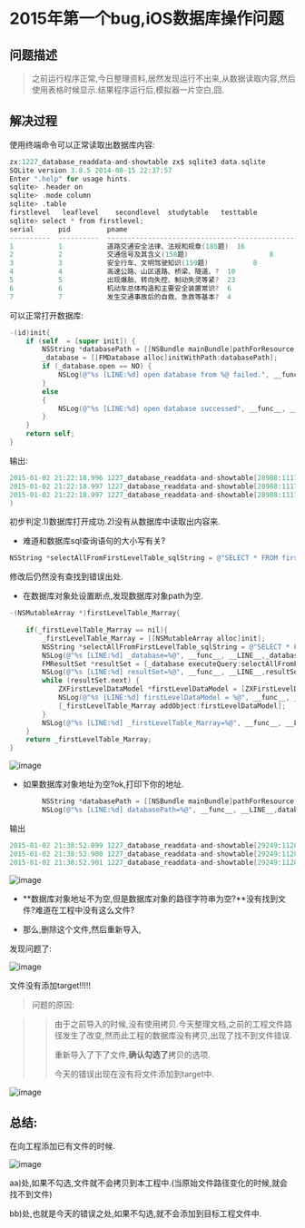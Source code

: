 # 2015年第一个bug,iOS数据库操作问题

## 问题描述


> 之前运行程序正常,今日整理资料,居然发现运行不出来,从数据读取内容,然后使用表格时候显示.结果程序运行后,模拟器一片空白,囧.

## 解决过程

使用终端命令可以正常读取出数据库内容:


```objectivec
zx:1227_database_readdata-and-showtable zx$ sqlite3 data.sqlite
SQLite version 3.8.5 2014-08-15 22:37:57
Enter ".help" for usage hints.
sqlite> .header on
sqlite> .mode column
sqlite> .table
firstlevel   leaflevel    secondlevel  studytable   testtable  
sqlite> select * from firstlevel;
serial      pid         pname                                               pcount    
----------  ----------  --------------------------------------------------  ----------
1           1           道路交通安全法律、法规和规章(185题)  16        
2           2           交通信号及其含义(158题)                    8         
3           3           安全行车、文明驾驶知识(159题)           8         
4           4           高速公路、山区道路、桥梁、隧道、?  10        
5           5           出现爆胎、转向失控、制动失灵等紧?  23        
6           6           机动车总体构造和主要安全装置常识?  6         
7           7           发生交通事故后的自救、急救等基本?  4
```

可以正常打开数据库:

```objectivec
-(id)init{
    if (self  = [super init]) {
        NSString *databasePath = [[NSBundle mainBundle]pathForResource:@"data" ofType:@"sqlite"];
        _database = [[FMDatabase alloc]initWithPath:databasePath];
        if (_database.open == NO) {
            NSLog(@"%s [LINE:%d] open database from %@ failed.", __func__, __LINE__,databasePath);
        }
        else
        {
            NSLog(@"%s [LINE:%d] open database successed", __func__, __LINE__);
        }
    }
    return self;
}
```
输出:

```objectivec
2015-01-02 21:22:18.996 1227_database_readdata-and-showtable[28988:1117979] -[ZXDatabase init] [LINE:52] open database successed
2015-01-02 21:22:18.997 1227_database_readdata-and-showtable[28988:1117979] -[ZXDatabase firstLevelTable_Marray] [LINE:69] resultSet=(null)
2015-01-02 21:22:18.997 1227_database_readdata-and-showtable[28988:1117979] -[ZXDatabase firstLevelTable_Marray] [LINE:75] _firstLevelTable_Marray=(
)
```

初步判定.1)数据库打开成功.2)没有从数据库中读取出内容来.


-  难道和数据库sql查询语句的大小写有关?

```objectivec
NSString *selectAllFromFirstLevelTable_sqlString = @"SELECT * FROM firstlevel";
```
修改后仍然没有查找到错误出处.

- 在数据库对象处设置断点,发现数据库对象path为空.

```objectivec
-(NSMutableArray *)firstLevelTable_Marray{
    
    if(_firstLevelTable_Marray == nil){
        _firstLevelTable_Marray = [[NSMutableArray alloc]init];
        NSString *selectAllFromFirstLevelTable_sqlString = @"SELECT * FROM firstlevel";
        NSLog(@"%s [LINE:%d] _database=%@", __func__, __LINE__,_database);
        FMResultSet *resultSet = [_database executeQuery:selectAllFromFirstLevelTable_sqlString];
        NSLog(@"%s [LINE:%d] resultSet=%@", __func__, __LINE__,resultSet);
        while (resultSet.next) {
            ZXFirstLevelDataModel *firstLevelDataModel = [ZXFirstLevelDataModel modelWithOneRow:resultSet];
            NSLog(@"%s [LINE:%d] firstLevelDataModel = %@", __func__, __LINE__,firstLevelDataModel);
            [_firstLevelTable_Marray addObject:firstLevelDataModel];
        }
        NSLog(@"%s [LINE:%d] _firstLevelTable_Marray=%@", __func__, __LINE__,_firstLevelTable_Marray);
    }
    return _firstLevelTable_Marray;
}
```

![image](https://raw.githubusercontent.com/urmyfaith/roadofios/master/bug_logs/0008_database_can_not_read_data01.png)

- 如果数据库对象地址为空?ok,打印下你的地址.

```objectivec
        NSString *databasePath = [[NSBundle mainBundle]pathForResource:@"data" ofType:@"sqlite"];
        NSLog(@"%s [LINE:%d] databasePath=%@", __func__, __LINE__,databasePath);
``` 

输出

```objectivec
2015-01-02 21:38:52.899 1227_database_readdata-and-showtable[29249:1128299] -[ZXDatabase init] [LINE:46] databasePath=(null)
2015-01-02 21:38:52.900 1227_database_readdata-and-showtable[29249:1128299] -[ZXDatabase init] [LINE:53] open database successed
2015-01-02 21:38:52.901 1227_database_readdata-and-showtable[29249:1128299] -[ZXDatabase firstLevelTable_Marray] [LINE:69] _database=<FMDatabase: 0x7a82eee0>
```

![image](https://raw.githubusercontent.com/urmyfaith/roadofios/master/bug_logs/0008_database_can_not_read_data02.png)

- **数据库对象地址不为空,但是数据库对象的路径字符串为空?**没有找到文件?难道在工程中没有这么文件?

- 那么,删除这个文件,然后重新导入,


发现问题了:

![image](https://raw.githubusercontent.com/urmyfaith/roadofios/master/bug_logs/0008_database_can_not_read_data02.png)

文件没有添加target!!!!!



> 问题的原因:

>> 由于之前导入的时候,没有使用拷贝.今天整理文档,之前的工程文件路径发生了改变,然而此工程的数据库没有拷贝,出现了找不到文件错误.
>>
>> 重新导入了下了文件,**确认勾选了**拷贝的选项.
>> 
>> 今天的错误出现在没有将文件添加到target中.


![image](https://raw.githubusercontent.com/urmyfaith/roadofios/master/bug_logs/0008_database_can_not_read_data04.png)

## 总结:

在向工程添加已有文件的时候.

![image](https://raw.githubusercontent.com/urmyfaith/roadofios/master/bug_logs/0008_database_can_not_read_data05.png)

 aa)处,如果不勾选,文件就不会拷贝到本工程中.(当原始文件路径变化的时候,就会找不到文件)
 
 bb)处,也就是今天的错误之处,如果不勾选,就不会添加到目标工程文件中.
 
 





